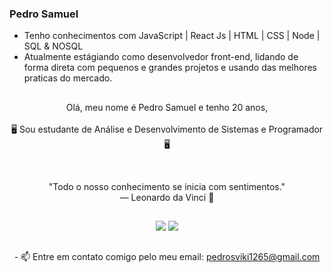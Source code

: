 ### Pedro Samuel

- Tenho conhecimentos com JavaScript | React Js | HTML | CSS | Node | SQL & NOSQL
- Atualmente estágiando como desenvolvedor front-end, lidando de forma direta com pequenos e grandes projetos e usando das melhores praticas do mercado.
##

<!-- ABOUT OF ME -->
<p align="center" style="text-align: center;">
Olá, meu nome é Pedro Samuel e tenho 20 anos,<br><br> 🖥 Sou estudante de Análise e Desenvolvimento de Sistemas e Programador 🖥
</p>
<!-- QUOTE -->
<br>
<p align="center">
"Todo o nosso conhecimento se inicia com sentimentos."
<br>
― Leonardo da Vinci 🧠
</p>

##
<div align="center">
  <a href="https://www.instagram.com/0000001save/" target="_blank"><img src="https://img.shields.io/badge/-Instagram-%23E4405F?style=for-the-badge&logo=instagram&logoColor=white" target="_blank"></a>
  <a href="https://www.linkedin.com/in/pedro-samuel-soares-sim%C3%A3o-b3a76a223/" target="_blank"><img src="https://img.shields.io/badge/-LinkedIn-%230077B5?style=for-the-badge&logo=linkedin&logoColor=white" target="_blank"></a>
</div>

##
<p align="center">
- 📫 Entre em contato comigo pelo meu email: <a href="mailto:pedrosviki1265@gmail.com">pedrosviki1265@gmail.com</a>
</p>
